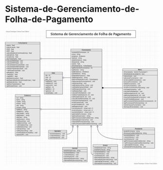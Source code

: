 # Sistema-de-Gerenciamento-de-Folha-de-Pagamento

<div align="center"> 
  <img width="1000em" src="Class Diagram Example_ Company Structure.png"/>
</div>
